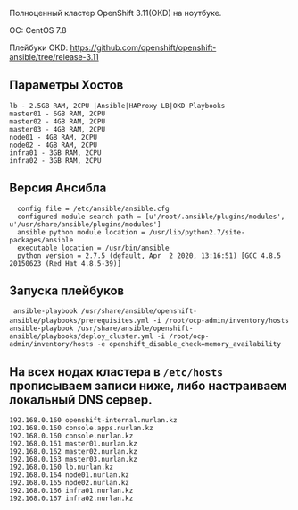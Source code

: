 Полноценный кластер OpenShift 3.11(OKD) на ноутбуке.

ОС: CentOS 7.8

Плейбуки OKD: https://github.com/openshift/openshift-ansible/tree/release-3.11

Параметры Хостов
-----------------------------------------------------------------------------------
```
lb - 2.5GB RAM, 2CPU |Ansible|HAProxy LB|OKD Playbooks
master01 - 6GB RAM, 2CPU
master02 - 4GB RAM, 2CPU
master03 - 4GB RAM, 2CPU
node01 - 4GB RAM, 2CPU
node02 - 4GB RAM, 2CPU
infra01 - 3GB RAM, 2CPU
infra02 - 3GB RAM, 2CPU
```


Версия Ансибла
------------------------------------------------------------------------------------
```ansible 2.9.10
  config file = /etc/ansible/ansible.cfg
  configured module search path = [u'/root/.ansible/plugins/modules', u'/usr/share/ansible/plugins/modules']
  ansible python module location = /usr/lib/python2.7/site-packages/ansible
  executable location = /usr/bin/ansible
  python version = 2.7.5 (default, Apr  2 2020, 13:16:51) [GCC 4.8.5 20150623 (Red Hat 4.8.5-39)]
```

Запуска плейбуков
------------------------------------------------------------------------------------  
``` ansible-playbook /usr/share/ansible/openshift-ansible/playbooks/prerequisites.yml -i /root/ocp-admin/inventory/hosts```
``` ansible-playbook /usr/share/ansible/openshift-ansible/playbooks/deploy_cluster.yml -i /root/ocp-admin/inventory/hosts -e openshift_disable_check=memory_availability```

На всех нодах кластера в ```/etc/hosts``` прописываем записи ниже, либо настраиваем локальный DNS сервер.
------------------------------------------------------------------------------------

```192.168.0.160 openshift-cluster.nurlan.kz
192.168.0.160 openshift-internal.nurlan.kz
192.168.0.160 console.apps.nurlan.kz
192.168.0.160 console.nurlan.kz
192.168.0.161 master01.nurlan.kz
192.168.0.162 master02.nurlan.kz
192.168.0.163 master03.nurlan.kz 
192.168.0.160 lb.nurlan.kz
192.168.0.164 node01.nurlan.kz
192.168.0.165 node02.nurlan.kz
192.168.0.166 infra01.nurlan.kz
192.168.0.167 infra02.nurlan.kz

